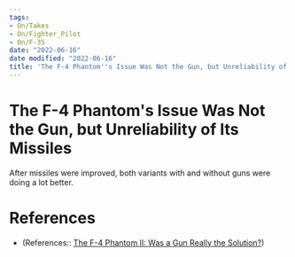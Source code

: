 ```yaml
---
tags:
- On/Takes
- On/Fighter_Pilot
- On/F-35
date: "2022-06-16"
date modified: "2022-06-16"
title: 'The F-4 Phantom''s Issue Was Not the Gun, but Unreliability of Its Missiles'
---
```


# The F-4 Phantom's Issue Was Not the Gun, but Unreliability of Its Missiles
After missiles were improved, both variants with and without guns were doing a lot better.

# References
- (References:: [The F-4 Phantom II: Was a Gun Really the Solution?](https://youtu.be/f-78NgNBsUs))
